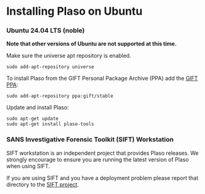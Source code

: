 # Installing Plaso on Ubuntu

### Ubuntu 24.04 LTS (noble)

**Note that other versions of Ubuntu are not supported at this time.**

Make sure the universe apt repository is enabled.

```
sudo add-apt-repository universe
```

To install Plaso from the GIFT Personal Package Archive (PPA) add the [GIFT PPA](https://launchpad.net/~gift):

```
sudo add-apt-repository ppa:gift/stable
```

Update and install Plaso:

```
sudo apt-get update
sudo apt-get install plaso-tools
```

### SANS Investigative Forensic Toolkit (SIFT) Workstation

SIFT workstation is an independent project that provides Plaso releases. We
strongly encourage to ensure you are running the latest version of Plaso when
using SIFT.

If you are using SIFT and you have a deployment problem please report that
directory to the [SIFT project](https://github.com/teamdfir/sift).
